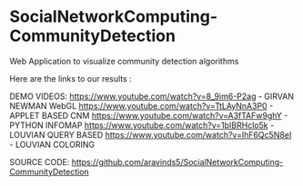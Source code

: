 # SocialNetworkComputing-CommunityDetection
Web Application to visualize community detection algorithms

Here are the links to our results :

DEMO VIDEOS:
https://www.youtube.com/watch?v=8_9im6-P2ag      -   GIRVAN NEWMAN WebGL
https://www.youtube.com/watch?v=TtLAyNnA3P0       -   APPLET BASED CNM
https://www.youtube.com/watch?v=A3fTAFw9ghY       -   PYTHON INFOMAP
https://www.youtube.com/watch?v=1bIBRHclo5k       -   LOUVIAN QUERY BASED
https://www.youtube.com/watch?v=IhF6Qc5N8eI       -   LOUVIAN COLORING 


SOURCE CODE:
https://github.com/aravinds5/SocialNetworkComputing-CommunityDetection
